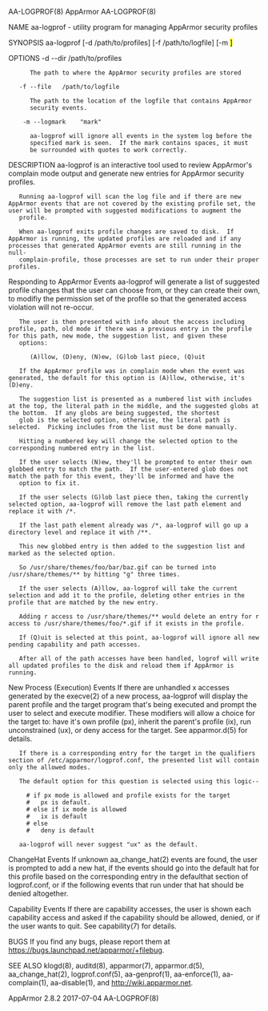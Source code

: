 AA-LOGPROF(8)                                                                                      AppArmor                                                                                     AA-LOGPROF(8)



NAME
       aa-logprof - utility program for managing AppArmor security profiles

SYNOPSIS
       aa-logprof [-d  /path/to/profiles] [-f /path/to/logfile] [-m <mark in logfile>]

OPTIONS
       -d --dir   /path/to/profiles

          The path to where the AppArmor security profiles are stored

       -f --file   /path/to/logfile

          The path to the location of the logfile that contains AppArmor
          security events.

        -m --logmark    "mark"

          aa-logprof will ignore all events in the system log before the
          specified mark is seen.  If the mark contains spaces, it must
          be surrounded with quotes to work correctly.

DESCRIPTION
       aa-logprof is an interactive tool used to review AppArmor's complain mode output and generate new entries for AppArmor security profiles.

       Running aa-logprof will scan the log file and if there are new AppArmor events that are not covered by the existing profile set, the user will be prompted with suggested modifications to augment the
       profile.

       When aa-logprof exits profile changes are saved to disk.  If AppArmor is running, the updated profiles are reloaded and if any processes that generated AppArmor events are still running in the null-
       complain-profile, those processes are set to run under their proper profiles.

   Responding to AppArmor Events
       aa-logprof will generate a list of suggested profile changes that the user can choose from, or they can create their own, to modifiy the permission set of the profile so that the generated access
       violation will not re-occur.

       The user is then presented with info about the access including profile, path, old mode if there was a previous entry in the profile for this path, new mode, the suggestion list, and given these
       options:

          (A)llow, (D)eny, (N)ew, (G)lob last piece, (Q)uit

       If the AppArmor profile was in complain mode when the event was generated, the default for this option is (A)llow, otherwise, it's (D)eny.

       The suggestion list is presented as a numbered list with includes at the top, the literal path in the middle, and the suggested globs at the bottom.  If any globs are being suggested, the shortest
       glob is the selected option, otherwise, the literal path is selected.  Picking includes from the list must be done manually.

       Hitting a numbered key will change the selected option to the corresponding numbered entry in the list.

       If the user selects (N)ew, they'll be prompted to enter their own globbed entry to match the path.  If the user-entered glob does not match the path for this event, they'll be informed and have the
       option to fix it.

       If the user selects (G)lob last piece then, taking the currently selected option, aa-logprof will remove the last path element and replace it with /*.

       If the last path element already was /*, aa-logprof will go up a directory level and replace it with /**.

       This new globbed entry is then added to the suggestion list and marked as the selected option.

       So /usr/share/themes/foo/bar/baz.gif can be turned into /usr/share/themes/** by hitting "g" three times.

       If the user selects (A)llow, aa-logprof will take the current selection and add it to the profile, deleting other entries in the profile that are matched by the new entry.

       Adding r access to /usr/share/themes/** would delete an entry for r access to /usr/share/themes/foo/*.gif if it exists in the profile.

       If (Q)uit is selected at this point, aa-logprof will ignore all new pending capability and path accesses.

       After all of the path accesses have been handled, logrof will write all updated profiles to the disk and reload them if AppArmor is running.

   New Process (Execution) Events
       If there are unhandled x accesses generated by the execve(2) of a new process, aa-logprof will display the parent profile and the target program that's being executed and prompt the user to select
       and execute modifier. These modifiers will allow a choice for the target to: have it's own profile (px), inherit the parent's profile (ix), run unconstrained (ux), or deny access for the target. See
       apparmor.d(5) for details.

       If there is a corresponding entry for the target in the qualifiers section of /etc/apparmor/logprof.conf, the presented list will contain only the allowed modes.

       The default option for this question is selected using this logic--

         # if px mode is allowed and profile exists for the target
         #   px is default.
         # else if ix mode is allowed
         #   ix is default
         # else
         #   deny is default

       aa-logprof will never suggest "ux" as the default.

   ChangeHat Events
       If unknown aa_change_hat(2) events are found, the user is prompted to add a new hat, if the events should go into the default hat for this profile based on the corresponding entry in the defaulthat
       section of logprof.conf, or if the following events that run under that hat should be denied altogether.

   Capability Events
       If there are capability accesses, the user is shown each capability access and asked if the capability should be allowed, denied, or if the user wants to quit. See capability(7) for details.

BUGS
       If you find any bugs, please report them at <https://bugs.launchpad.net/apparmor/+filebug>.

SEE ALSO
       klogd(8), auditd(8), apparmor(7), apparmor.d(5), aa_change_hat(2), logprof.conf(5), aa-genprof(1), aa-enforce(1), aa-complain(1), aa-disable(1), and <http://wiki.apparmor.net>.



AppArmor 2.8.2                                                                                    2017-07-04                                                                                    AA-LOGPROF(8)
